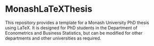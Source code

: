 MonashLaTeXThesis
===============

This repository provides a template for a Monash University PhD thesis using LaTeX. It is designed for PhD students in the Department of Econometrics and Business Statistics, but can be modified for other departments and other universities as required.
